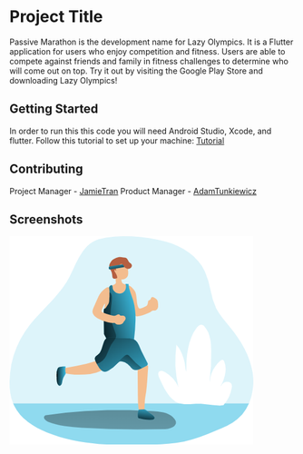 # Project Title

Passive Marathon is the development name for Lazy Olympics. It is a Flutter application for users who enjoy competition and fitness. Users are able to compete against friends and family in fitness challenges to determine who will come out on top. Try it out by visiting the Google Play Store and downloading Lazy Olympics!

## Getting Started

In order to run this this code you will need Android Studio, Xcode, and flutter.
Follow this tutorial to set up your machine: [Tutorial](https://flutter.dev/docs/get-started/codelab)

## Contributing

Project Manager - [JamieTran](https://github.com/JamieTran)
Product Manager - [AdamTunkiewicz](https://github.com/Tuncarrot)

## Screenshots

![Image of Yaktocat](https://github.com/JamieTran/PassiveMarathon/blob/master/assets/images/background1.png)